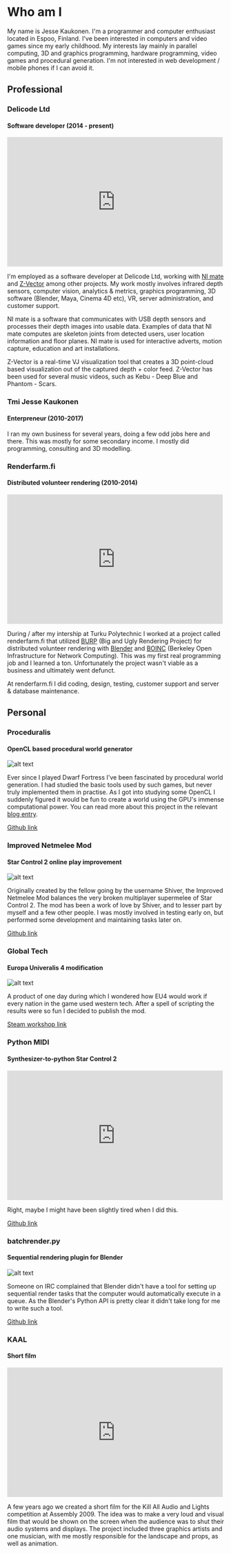 # Who am I

My name is Jesse Kaukonen. I'm a programmer and computer enthusiast located in Espoo, Finland. I've been interested in computers and video games since my early childhood. My interests lay mainly in parallel computing, 3D and graphics programming, hardware programming, video games and procedural generation. I'm not interested in web development / mobile phones if I can avoid it.

## Professional

### Delicode Ltd
#### Software developer (2014 - present)

<iframe width="500" height="300" src="https://www.youtube.com/embed/A-6XqqYWzU8" frameborder="0" allowfullscreen></iframe>

I'm employed as a software developer at Delicode Ltd, working with [NI mate](https://ni-mate.com/) and [Z-Vector](https://z-vector.com/) among other projects. My work mostly involves infrared depth sensors, computer vision, analytics & metrics, graphics programming, 3D software (Blender, Maya, Cinema 4D etc), VR, server administration, and customer support.

NI mate is a software that communicates with USB depth sensors and processes their depth images into usable data. Examples of data that NI mate computes are skeleton joints from detected users, user location information and floor planes. NI mate is used for interactive adverts, motion capture, education and art installations.

Z-Vector is a real-time VJ visualization tool that creates a 3D point-cloud based visualization out of the captured depth + color feed. Z-Vector has been used for several music videos, such as Kebu - Deep Blue and Phantom - Scars.

### Tmi Jesse Kaukonen
#### Enterpreneur (2010-2017)

I ran my own business for several years, doing a few odd jobs here and there. This was mostly for some secondary income. I mostly did programming, consulting and 3D modelling.

### Renderfarm.fi
#### Distributed volunteer rendering (2010-2014)

<iframe width="500" height="300" src="https://www.youtube.com/embed/4VUWrZRCtI8" frameborder="0" allowfullscreen></iframe>

During / after my intership at Turku Polytechnic I worked at a project called renderfarm.fi that utilized [BURP](http://burp.renderfarming.net/development/v2_files/) (Big and Ugly Rendering Project) for distributed volunteer rendering with [Blender](https://www.blender.org/) and [BOINC](https://boinc.berkeley.edu/) (Berkeley Open Infrastructure for Network Computing). This was my first real programming job and I learned a ton. Unfortunately the project wasn't viable as a business and ultimately went defunct.

At renderfarm.fi I did coding, design, testing, customer support and server & database maintenance.

## Personal

### Proceduralis
#### OpenCL based procedural world generator

![alt text](pics/proceduralis.png "Proceduralis")

Ever since I played Dwarf Fortress I've been fascinated by procedural world generation. I had studied the basic tools used by such games, but never truly implemented them in practise. As I got into studying some OpenCL I suddenly figured it would be fun to create a world using the GPU's immense computational power. You can read more about this project in the relevant [blog entry](http://jessekaukonen.blogspot.fi/2014/02/generation-of-procedural-worlds-using.html).

[Github link](https://github.com/SirDifferential/proceduralis)

### Improved Netmelee Mod
#### Star Control 2 online play improvement

![alt text](pics/balancemod.png "balance mod")

Originally created by the fellow going by the username Shiver, the Improved Netmelee Mod balances the very broken multiplayer supermelee of Star Control 2. The mod has been a work of love by Shiver, and to lesser part by myself and a few other people.  I was mostly involved in testing early on, but performed some development and maintaining tasks later on.

[Github link](https://github.com/SirDifferential/Shiver-Balance-Mod)

### Global Tech
#### Europa Univeralis 4 modification

![alt text](pics/gtech.jpg "Global Tech")

A product of one day during which I wondered how EU4 would work if every nation in the game used western tech. After a spell of scripting the results were so fun I decided to publish the mod.

[Steam workshop link](https://steamcommunity.com/sharedfiles/filedetails/?id=258318354&searchtext=global+tech)

### Python MIDI
#### Synthesizer-to-python Star Control 2

<iframe width="500" height="300" src="https://www.youtube.com/embed/aRz1xe9Kff8" frameborder="0" allowfullscreen></iframe>

Right, maybe I might have been slightly tired when I did this.

[Github link](https://github.com/SirDifferential/instrument_controller)

### batchrender.py
#### Sequential rendering plugin for Blender

![alt text](pics/batchrender.png "batchrender")

Someone on IRC complained that Blender didn't have a tool for setting up sequential render tasks that the computer would automatically execute in a queue. As the Blender's Python API is pretty clear it didn't take long for me to write such a tool.

[Github link](https://github.com/SirDifferential/batch_render)

### KAAL
#### Short film

<iframe width="500" height="300" src="https://www.youtube.com/embed/uqbVLlJjku8" frameborder="0" allowfullscreen></iframe>

A few years ago we created a short film for the Kill All Audio and Lights competition at Assembly 2009. The idea was to make a very loud and visual film that would be shown on the screen when the audience was to shut their audio systems and displays. The project included three graphics artists and one musician, with me mostly responsible for the landscape and props, as well as animation.

